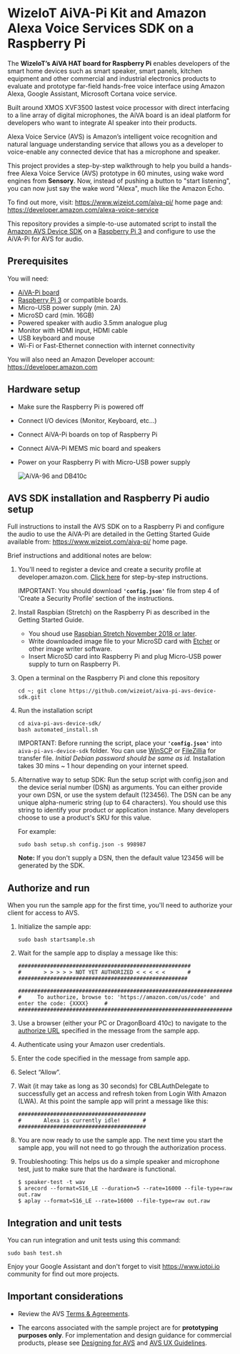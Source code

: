 # WizeIoT AiVA-Pi Kit and Amazon Alexa Voice Services SDK on a Raspberry Pi

The **WizeIoT’s AiVA HAT board for Raspberry Pi** enables developers of the smart home devices such as smart speaker, smart panels, kitchen equipment and other commercial and industrial electronics products to evaluate and prototype far-field hands-free voice interface using Amazon Alexa, Google Assistant, Microsoft Cortana voice service.

Built around XMOS XVF3500 lastest voice processor with direct interfacing to a line array of digital microphones, the AiVA board is an ideal platform for developers who want to integrate AI speaker into their products.

Alexa Voice Service (AVS) is Amazon’s intelligent voice recognition and natural language understanding service that allows you as a developer to voice-enable any connected device that has a microphone and speaker.

This project provides a step-by-step walkthrough to help you build a hands-free Alexa Voice Service (AVS) prototype in 60 minutes, using wake word engines from **Sensory**. Now, instead of pushing a button to "start listening", you can now just say the wake word "Alexa", much like the Amazon Echo.

To find out more, visit: https://www.wizeiot.com/aiva-pi/ home page and: https://developer.amazon.com/alexa-voice-service

This repository provides a simple-to-use automated script to install the [Amazon AVS Device SDK](https://github.com/alexa/avs-device-sdk) on a [Raspberry Pi 3](https://www.raspberrypi.org/products/) and configure to use the AiVA-Pi for AVS for audio.

Prerequisites
---
You will need:

- [AiVA-Pi board](https://www.wizeiot.com/aiva-pi/)
- [Raspberry Pi 3](https://www.raspberrypi.org/products/) or compatible boards.
- Micro-USB power supply (min. 2A)
- MicroSD card (min. 16GB)
- Powered speaker with audio 3.5mm analogue plug
- Monitor with HDMI input, HDMI cable
- USB keyboard and mouse
- Wi-Fi or Fast-Ethernet connection with internet connectivity

You will also need an Amazon Developer account: https://developer.amazon.com

Hardware setup
---
- Make sure the Raspberry Pi is powered off
- Connect I/O devices (Monitor, Keyboard, etc...)
- Connect AiVA-Pi boards on top of Raspberry Pi
- Connect AiVA-Pi MEMS mic board and speakers
- Power on your Raspberry Pi with Micro-USB power supply

    ![AiVA-96 and DB410c](https://github.com/wizeiot/aiva-96-alexa-avs-sample/wiki/assets/aiva_db410c.jpg)

AVS SDK installation and Raspberry Pi audio setup
---
Full instructions to install the AVS SDK on to a Raspberry Pi and configure the audio to use the AiVA-Pi are detailed in the Getting Started Guide available from: https://www.wizeiot.com/aiva-pi/ home page.

Brief instructions and additional notes are below:


1. You'll need to register a device and create a security profile at developer.amazon.com. [Click here](https://github.com/alexa/avs-device-sdk/wiki/Create-Security-Profile) for step-by-step instructions.

    IMPORTANT: You should download **`'config.json'`** file from step 4 of 'Create a Security Profile' section of the instructions.

2. Install Raspbian (Stretch) on the Raspberry Pi as described in the Getting Started Guide.
   + You shoud use [Raspbian Stretch November 2018 or later](https://downloads.raspberrypi.org/raspbian_full_latest).
   + Write downloaded image file to your MicroSD card with [Etcher](https://etcher.io/) or other image writer software.
   + Insert MicroSD card into Raspberry Pi and plug Micro-USB power supply to turn on Raspberry Pi.

3. Open a terminal on the Raspberry Pi and clone this repository
    ```
    cd ~; git clone https://github.com/wizeiot/aiva-pi-avs-device-sdk.git
    ```   

4. Run the installation script
    ```
    cd aiva-pi-avs-device-sdk/
    bash automated_install.sh
    ```
    IMPORTANT: Before running the script, place your **`'config.json'`** into `aiva-pi-avs-device-sdk` folder. You can use [WinSCP](https://winscp.net/eng/download.php) or [FileZillia](https://filezilla-project.org/download.php?type=client) for transfer file. *Initial Debian password should be same as id.* Installation takes 30 mins ~ 1 hour depending on your internet speed.

5. Alternative way to setup SDK: Run the setup script with config.json and the device serial number (DSN) as arguments. You can either provide your own DSN, or use the system default (123456). The DSN can be any unique alpha-numeric string (up to 64 characters). You should use this string to identify your product or application instance. Many developers choose to use a product's SKU for this value.

    For example:
    ```
    sudo bash setup.sh config.json -s 998987
    ```
    **Note:** If you don't supply a DSN, then the default value 123456 will be generated by the SDK.


Authorize and run
---
When you run the sample app for the first time, you'll need to authorize your client for access to AVS.

1. Initialize the sample app:
    ```
    sudo bash startsample.sh
    ```

2. Wait for the sample app to display a message like this:
    ```
    ######################################################
    #       > > > > > NOT YET AUTHORIZED < < < < <       #
    #####################################################

    ############################################################################################
    #     To authorize, browse to: 'https://amazon.com/us/code' and enter the code: {XXXX}     #
    ############################################################################################
    ```

3. Use a browser (either your PC or DragonBoard 410c) to navigate to the [authorize URL](https://amazon.com/us/code) specified in the message from the sample app.
4. Authenticate using your Amazon user credentials.
5. Enter the code specified in the message from sample app.
6. Select “Allow”.
7. Wait (it may take as long as 30 seconds) for CBLAuthDelegate to successfully get an access and refresh token from Login With Amazon (LWA). At this point the sample app will print a message like this:
    ```
    ########################################
    #       Alexa is currently idle!       #
    ########################################
    ```
8. You are now ready to use the sample app. The next time you start the sample app, you will not need to go through the authorization process.

9. Troubleshooting: This helps us do a simple speaker and microphone test, just to make sure that the hardware is functional.
    ```
    $ speaker-test -t wav
    $ arecord --format=S16_LE --duration=5 --rate=16000 --file-type=raw out.raw
    $ aplay --format=S16_LE --rate=16000 --file-type=raw out.raw
    ```

Integration and unit tests
---
You can run integration and unit tests using this command: 

    sudo bash test.sh


Enjoy your Google Assistant and don't forget to visit https://www.iotoi.io community for find out more projects. 

Important considerations
---
* Review the AVS [Terms & Agreements](https://developer.amazon.com/public/solutions/alexa/alexa-voice-service/support/terms-and-agreements).  

* The earcons associated with the sample project are for **prototyping purposes only**. For implementation and design guidance for commercial products, please see [Designing for AVS](https://developer.amazon.com/public/solutions/alexa/alexa-voice-service/content/designing-for-the-alexa-voice-service) and [AVS UX Guidelines](https://developer.amazon.com/public/solutions/alexa/alexa-voice-service/content/alexa-voice-service-ux-design-guidelines).

